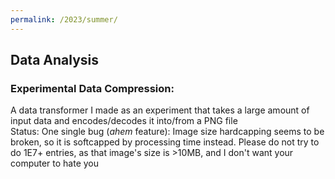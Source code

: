 ```yaml
---
permalink: /2023/summer/
---
```

## Data Analysis
### Experimental Data Compression:
A data transformer I made as an experiment that takes a large amount of input data and encodes/decodes it into/from a PNG file  
Status: One single bug (*ahem* feature): Image size hardcapping seems to be broken, so it is softcapped by processing time instead. Please do not try to do 1E7+ entries, as that image's size is >10MB, and I don't want your computer to hate you